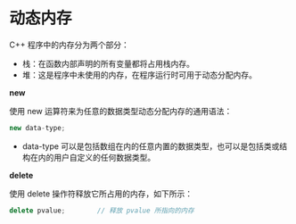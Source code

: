 # 动态内存

C++ 程序中的内存分为两个部分：

- 栈：在函数内部声明的所有变量都将占用栈内存。
- 堆：这是程序中未使用的内存，在程序运行时可用于动态分配内存。

**new**

使用 new 运算符来为任意的数据类型动态分配内存的通用语法：

```cpp
new data-type;
```

- data-type 可以是包括数组在内的任意内置的数据类型，也可以是包括类或结构在内的用户自定义的任何数据类型。

**delete**

使用 delete 操作符释放它所占用的内存，如下所示：

```cpp
delete pvalue;        // 释放 pvalue 所指向的内存
```